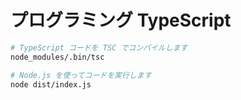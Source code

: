 # プログラミング TypeScript

```bash
# TypeScript コードを TSC でコンパイルします
node_modules/.bin/tsc

# Node.js を使ってコードを実行します
node dist/index.js
```
